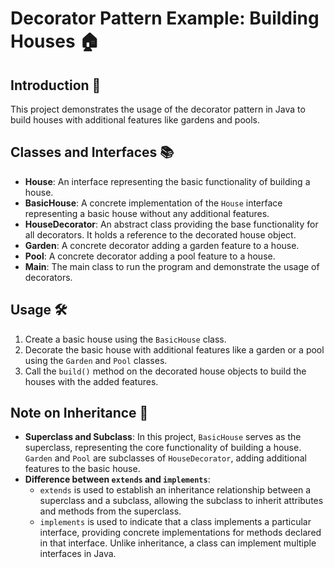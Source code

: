 # Decorator Pattern Example: Building Houses 🏠

## Introduction 🚀
This project demonstrates the usage of the decorator pattern in Java to build houses with additional features like gardens and pools.

## Classes and Interfaces 📚
- **House**: An interface representing the basic functionality of building a house.
- **BasicHouse**: A concrete implementation of the `House` interface representing a basic house without any additional features.
- **HouseDecorator**: An abstract class providing the base functionality for all decorators. It holds a reference to the decorated house object.
- **Garden**: A concrete decorator adding a garden feature to a house.
- **Pool**: A concrete decorator adding a pool feature to a house.
- **Main**: The main class to run the program and demonstrate the usage of decorators.

## Usage 🛠️
1. Create a basic house using the `BasicHouse` class.
2. Decorate the basic house with additional features like a garden or a pool using the `Garden` and `Pool` classes.
3. Call the `build()` method on the decorated house objects to build the houses with the added features.

## Note on Inheritance 🧬
- **Superclass and Subclass**: In this project, `BasicHouse` serves as the superclass, representing the core functionality of building a house. `Garden` and `Pool` are subclasses of `HouseDecorator`, adding additional features to the basic house.
- **Difference between `extends` and `implements`**: 
  - `extends` is used to establish an inheritance relationship between a superclass and a subclass, allowing the subclass to inherit attributes and methods from the superclass.
  - `implements` is used to indicate that a class implements a particular interface, providing concrete implementations for methods declared in that interface. Unlike inheritance, a class can implement multiple interfaces in Java.

